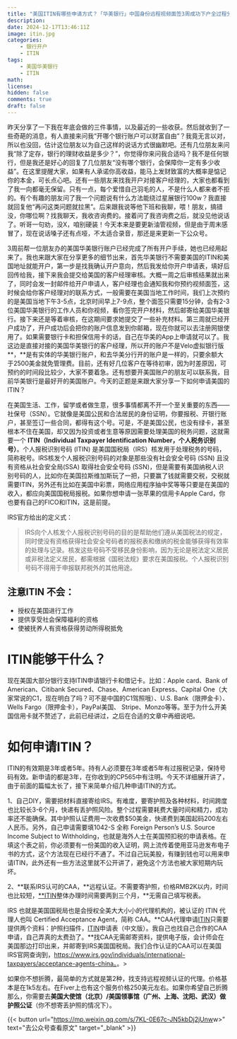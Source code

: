 ```yaml
---
title: "美国ITIN有哪些申请方式？「华美银行」中国身份远程视频面签3周成功下户全过程分享！"
description: 
date: 2024-12-17T13:46:11Z
image: itin.jpg
categories:
    - 银行开户
    - ITIN
tags:
    - 美国华美银行
    - ITIN
math: 
license: 
hidden: false
comments: true
draft: false
---
```


昨天分享了一下我在年底会做的三件事情，以及最近的一些收获。然后就收到了一些奇葩的消息，有人直接来问我“开哪个银行账户可以财富自由”？我竟无言以对，所以也没回，估计这位朋友以为自己这样的说话方式很幽默吧。还有几位朋友来问我“除了定存，银行的理财收益是多少？”，你觉得你来问我合适吗？我不是任何银行，但是我还是好心的回复了几位朋友“没有哪个银行，会保障你一定有多少收益”。在这里提醒大家，如果有人承诺你高收益，能马上发财致富的大概率是惦记你的本金，可长点心吧。还有一些朋友来找我开户对接客户经理的，大家也都看到了我一向都毫无保留。只有一点，每个爱惜自己羽毛的人，不是什么人都来者不拒的。有个有趣的朋友问了我一个问题说有什么方法能绕过星展银行100w？我直接就回复他“再问这类问题就拉黑”。后来跟我说等他下班和我聊，喂！朋友，搞错没，你哪位啊？找我聊天，我收咨询费的。接着问了我咨询费之后，就没见他说话了。听哥一句劝，没X，咱别硬装！今天本来是要更新油管视频，但是由于周末感冒了，现在说话嗓子还有点哑，不太适合录音，那还是来更新一下公众号。

3周前帮一位朋友办的美国华美银行账户已经完成了所有开户手续，她也已经用起来了。我也来跟大家在分享更多的细节出来，首先华美银行不需要美国的ITIN和美国地址就能开户，第一步是找我确认开户意向，然后我发给你开户申请表，填好后回传给我，接下来我会提交给美国的客户经理审核。大概一周之后审核结果就出来了，同时会发一封邮件给开户申请人，客户经理也会通知我和你预约视频面签，这时候会给你客户经理对的联系方式，一般需要在美国当地工作时间，我们上次预约的是美国当地下午3-5点，北京时间早上7-9点，整个面签只需要15分钟，会有2-3位美国华美银行的工作人员和你视频，看你签完开户材料，然后邮寄给美国华美银行。接下来还是等着审核，在这期间要求她提交了一些补充材料。第三周就已经开户成功了，开户成功后会把你的账户信息发到你邮箱，现在你就可以去注册网银使用了。如果需要银行卡和担保信用卡的话，自己在华美的App上申请就可以了。我这边是直接对接的美国华美银行的客户经理，所以开的账户不是Velo虚拟银行版**，**是有实体的华美银行账户，和去华美分行开的账户是一样的，只要余额大于2500美金就免管理费。目前，还有好几位客户在等待初审，因为时差原因，可预约的时间段比较少，大家不要着急。还有想要开美国账户的朋友可以联系我，目前华美银行是最好开的美国账户。今天的正题是来跟大家分享一下如何申请美国的ITIN？

在美国生活、工作，留学或者做生意，很多事情都离不开一个至关重要的东西——社保号（SSN）。它就像是美国公民和合法居民的身份证明，你要报税、开银行账户，甚至签订一些合同，都得有这个号。可是，不是美国公民，也没有绿卡，甚至根本不住在美国，却又因为投资或者生意等原因需要处理美国的税务问题，这就需要一个 **ITIN（Individual Taxpayer Identification Number，个人税务识别号）**。个人报税识别号码 (ITIN) 是美国国税局（IRS）核发用于处理税务的号码，简称税号。IRS核发个人报税识别号码的对象是那些没有社会安全号码 (SSN) 且没有资格从社会安全局(SSA) 取得社会安全号码 (SSN)，但是需要有美国纳税人识别号码的人，比如你在美国拉斯维加斯玩了一把，只要赢了钱就需要交税，交税就需要ITIN，另外还有比如在美国中彩票，网络应用程序抽中奖等等只要是在美国的收入，都应向美国国税局报税。如果你想申请一张苹果的信用卡Apple Card，你也要有自己的FICO和ITIN，这是前提。

IRS官方给出的定义式：

> IRS向个人核发个人报税识别号码的目的是帮助他们遵从美国税法的规定，同时使没有资格获得社会安全号码者的报税表和缴纳的税金能够获得有效率的处理与记录。核发这些号码不受移民身份影响，因为无论是税法定义居民或非税法定义居民，都需根据《国税法规》要求在美国报税。个人报税识别号码不得用于申报联邦税外的其他用途。
>

## 注意ITIN **不会：**

- 授权在美国进行工作
- 提供享受社会保障福利的资格
- 使被抚养人有资格获得劳动所得税抵免

# ITIN能够干什么？

现在美国大部分银行支持ITIN申请银行卡和借记卡。比如：Apple card、Bank of American、Citibank Secured、Chase、American Express、Capital One（大家常说的C1，现在明白了吗？可不是中国的C1驾照哦）、U.S. Bank（限押金卡）、Wells Fargo（限押金卡），PayPal美国、 Stripe、Monzo等等。至于为什么开美国信用卡就不赘述了，此前已经讲过，之后在合适的文章中再细说吧。

# 如何申请ITIN？

ITIN的有效期是3年或者5年。持有人必须要在3年或者5年有过报税记录，保持号码有效。新申请的都是3年，在你收到的CP565中有注明。今天不详细展开讲了，由于前面的篇幅太长了，接下来简单介绍几种申请ITIN的方式。

1、自己DIY，需要把材料直接寄给IRS。有难度，要寄护照及各种材料，时间跨度也比较长3-6个月，快递有丢护照风险。整个过程需要耗费大量时间和精力，成功率还不能确保。其中护照认证费用一次收费$50美金，快递费到美国起码200左右人民币。另外，自己申请需要填1042-S 全称 Foreign Person’s U.S. Source Income Subject to Withholding，也就是海外人士在美国预扣税的申请表格。在填这个表之前，你必须要有一份美国的收入证明，网上流传着使用亚马逊发布电子书的方式，这个方法现在已经行不通了。不过自己玩美股，有赚到钱也可以用来申请ITIN，此外还有一些方法这里就不公开讲了，避免这个方法也被大家短期内玩坏。

2、**联系IRS认可的CAA，**远程认证。不需要寄护照，价格RMB2K以内，时间也比较短，[**ITIN](https://itangtalk.com/what-is-itin/)整体办理时间需要两到三个月，**无需自己填写税表。

IRS 也就是美国国税局也是会授权全美大大小小的代理机构的，被认证的 ITIN 代理人也叫 Certified Acceptance Agent，简称 CAA。**CAA代理申请[ITIN](https://itangtalk.com/what-is-itin/)只需要提供两个资料：护照扫描件，[ITIN](https://itangtalk.com/what-is-itin/)申请表（中文版）。我自己也找自己合作的CAA申请，自己弄真的太费劲了。**找CAA无需邮寄资料，提供电子版，会计师会在美国那边打印出来，并邮寄到IRS美国国税局。我们合作认证的CAA可以在美国IRS官网查询到，<https://www.irs.gov/individuals/international-taxpayers/acceptance-agents-china。>。>

如果你不想折腾，最简单的方式就是第2种，找支持远程视频认证的代理。价格基本是在1k5左右。在Fiver上也有这个服务价格250美元左右。如果你希望自己折腾那么，你需要去**美国大使馆（北京）/美国领事馆（广州、上海、沈阳、武汉）做护照公证**（你不想寄丢护照的情况下）。

{{< button url="<https://mp.weixin.qq.com/s/7KL-0E67c-JN5kbDj2jUnw>w>" text="去公众号查看原文" target="_blank" >}}
